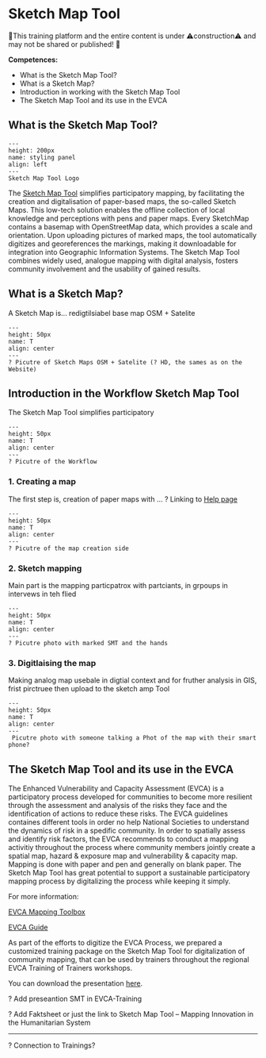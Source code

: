 # Sketch Map Tool

🚧This training platform and the entire content is under ⚠️construction⚠️ and may not be shared or published! 🚧

**Competences:**

- What is the Sketch Map Tool?
- What is a Sketch Map?
- Introduction in working with the Sketch Map Tool
- The Sketch Map Tool and its use in the EVCA


## What is the Sketch Map Tool?

```{figure} ../../fig/en_30.30.2_styling_panel.png
---
height: 200px
name: styling panel
align: left
---
Sketch Map Tool Logo
```

The [Sketch Map Tool](https://sketch-map-tool.heigit.org/) simplifies participatory mapping, by facilitating the creation and digitalisation of paper-based maps, the so-called Sketch Maps. This low-tech solution enables the offline collection of local knowledge and perceptions with pens and paper maps. Every SketchMap contains a basemap with OpenStreetMap data, which provides a scale and orientation. Upon uploading pictures of marked maps, the tool automatically digitizes and georeferences the markings, making it downloadable for integration into Geographic Information Systems. The Sketch Map Tool combines widely used, analogue mapping with digital analysis, fosters community involvement and the usability of gained results. 


## What is a Sketch Map?

A Sketch Map is...
redigtilsiabel
base map OSM + Satelite 


```{figure} /fig/en_Interface_02.png
---
height: 50px
name: T
align: center
---
? Picutre of Sketch Maps OSM + Satelite (? HD, the sames as on the Website)
```

## Introduction in the Workflow Sketch Map Tool

The Sketch Map Tool simplifies participatory


```{figure} /fig/en_Interface_02.png
---
height: 50px
name: T
align: center
---
? Picutre of the Workflow
```

### 1. Creating a map

The first step is, creation of paper maps with ... 
? Linking to [Help page](https://sketch-map-tool.heigit.org/help) 


```{figure} /fig/en_Interface_02.png
---
height: 50px
name: T
align: center
---
? Picutre of the map creation side
```



### 2. Sketch mapping

Main part is the mapping particpatrox with partciants, in grpoups in intervews in teh flied 


```{figure} /fig/en_Interface_02.png
---
height: 50px
name: T
align: center
---
? Picutre photo with marked SMT and the hands
```

### 3. Digitlaising the map 

Making analog map usebale in digtial context and for fruther analysis in GIS, frist pirctruee then upload to the sketch amp Tool 


```{figure} /fig/en_Interface_02.png
---
height: 50px
name: T
align: center
---
 Picutre photo with someone talking a Phot of the map with their smart phone?
```

## The Sketch Map Tool and its use in the EVCA

The Enhanced Vulnerability and Capacity Assessment (EVCA) is a participatory process developed for communities to become more resilient through the assessment and analysis of the risks they face and the identification of actions to reduce these risks. The EVCA guidelines containes different tools in order no help National Societies to understand the dynamics of risk in a spedific community. 
In order to spatially assess and identify risk factors, the EVCA recommends to conduct a mapping activitiy throughout the process where community members jointly create a spatial map, hazard & exposure map and vulnerability & capacity map. Mapping is done with paper and pen and generally on blank paper. The Sketch Map Tool has great potential to support a sustainable participatory mapping process by digitalizing the process while keeping it simply.

For more information:

[EVCA Mapping Toolbox](https://preparecenter.org/wp-content/uploads/2023/08/EVCA-tools-compiled.pdf)

[EVCA Guide](https://communityengagementhub.org/resource/evca-guide/)


As part of the efforts to digitize the EVCA Process, we prepared a customized training package on the Sketch Map Tool for digitalization of community mapping, that can be used by trainers throughout the regional EVCA Training of Trainers workshops.

You can download the presentation [here]().



? Add preseantion SMT in EVCA-Training

? Add Faktsheet or just the link to Sketch Map Tool – Mapping Innovation in the Humanitarian System
___

? Connection to Trainings?